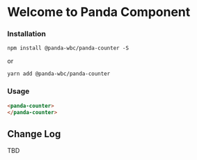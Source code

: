 # Welcome to Panda Component


### Installation
```npm install @panda-wbc/panda-counter -S```

or 

```yarn add @panda-wbc/panda-counter```

### Usage

```html
<panda-counter>
</panda-counter>
```

## Change Log

TBD
